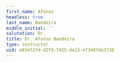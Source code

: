 ```yaml
---
first_name: Afonso
headless: true
last_name: Bandeira
middle_initial: ''
salutation: Dr.
title: Dr. Afonso Bandeira
type: instructor
uid: e834f2fd-d2f9-7425-de13-e7348fde3726
---
```

